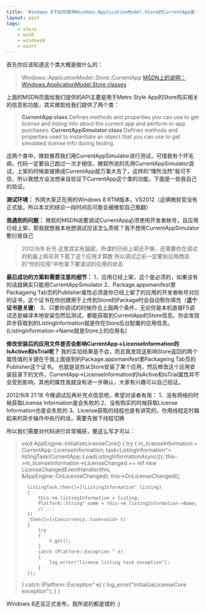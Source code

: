 ```yaml
---
title: 'Windows 8下如何使用Windows.ApplicationModel.Store的CurrentApp类'
layout: post
tags:
    - store
    - win8
    - windows8
    - winrt
---
```


首先你应该知道这个类大概是做什么的：
> Windows::ApplicationModel::Store::CurrentApp
> [MSDN上的说明：Windows.ApplicationModel.Store classes](http://msdn.microsoft.com/en-us/library/windows/apps/br229885.aspx)

上面的MSDN页面给我们提供的API主要是用于Metro Style App的Store购买相关的信息和功能，其实微软给我们提供了两个类：
> **CurrentApp class**
> Defines methods and properties you can use to get license and listing info about the current app and perform in-app purchases.
> **CurrentAppSimulator class**
> Defines methods and properties used to instantiate an object that you can use to get simulated license info during testing.

这两个类中，微软推荐我们用CurrentAppSimulator进行测试，可惜我有个坏毛病，代码一定要自己跑过一次才相信，微软所说的先用CurrentAppSimulator调试，上架的时候直接换成CurrentApp就万事大吉了，这样的“理所当然”我可不信，所以我想方设法想亲自验证下CurrentApp这个类的功能，下面是一些我自己的验证。

**测试环境：**
外网大家正在用的Windows 8 RTM版本，VS2012（这俩微软官没有正式版，所以本文的结论一段时间后可能会被微软自己推翻）

**我遇到的问题：**
微软的MSDN说要调试CurrentApp必须使用开发者帐号，且应用已经上架，那我就想我本地想调试应该怎么弄呢？我不想用CurrentAppSimulator敷衍我自己
> 2012/9/8 补充
> 这里其实有猫腻，所谓的已经上架还不够，还需要你在调试的机器上购买并下载了这个应用才算数
> 所以调试之前一定要到应用商店的“你的应用”中检查下要调试的应用的状态

**最后成功的方案和需要注意的细节：**
1、应用已经上架，这个是必须的，如果没有的话就确实只能用CurrentAppSimulator
2、Package.appxmanifest里Packageing Tab页的Publisher属性必须是你已经上架了的应用的开发者帐号对应的证书，这个证书在你创建用于上传到Store的Package时会自动帮你填充（**这个证书是关键**）
3、只要你调试的时候符合上面两个条件，无论你是本机直接F5调试还是编译本地安装包然后测试，都能获取到CurrentApp的Store信息。你会发现异步获取到的ListingInformation就是你在Store后台配置的应用信息。(ListingInformation->Name就是Store上的应用名)

**修改安装后的应用文件是否会影响CurrentApp->LicenseInformation的IsActive和IsTrial呢？**
我的实验结果是不会，而且我发现这影响Store返回的两个属性值的关键在于我上面提到的Package.appxmanifest里Packageing Tab页的Publisher这个证书。
也就是说你从Store安装了某个应用，然后修改这个应用安装目录下的文件，CurrentApp->LicenseInformation的IsActive和IsTrial属性并不会受到影响，其他的属性我就没有进一步确认，大家有兴趣可以自己验证。

2012/9/8 21:18 今晚调试后再补充点信息吧，希望对读者有用：
1、没有网络的时候获取License Information是会失败的
2、没有购买的时候获取License Information也是会失败的
3、License获取的线程也是有讲究的，你用线程定时器起来的异步操作中执行的话，需要先做下线程切换

所以我们需要对代码进行异常捕获，要这么写才可以：
> void AppEngine::InitializeLicenseCore()
> {
> 	try
> 	{
> 		m_licenseInformation = CurrentApp::LicenseInformation;
> 		task<ListingInformation^> listingTask(CurrentApp::LoadListingInformationAsync());
> 		this->m_licenseInformation->LicenseChanged += ref new LicenseChangedEventHandler(this, &AppEngine::OnLicenseChanged);
> 		this->OnLicenseChanged();
> 
> 		listingTask.then([=](ListingInformation^ listing)
> 		{
> 			this->m_listingInformation = listing;
> 			Platform::String^ name = this->m_listingInformation->Name;
> 			// ...
> 		})
> 		.then([=](Concurrency::task<void> t)
> 		{
> 			try
> 			{
> 				t.get();
> 			}
> 			catch (Platform::Exception ^ e)
> 			{
> 				log_error("license listing task exception");
> 			}
> 		});
> 	}
> 	catch (Platform::Exception^ e)
> 	{
> 		log_error("InitializeLicenseCore exception");
> 	}
> }


Windows 8还没正式发布，我所说的都是错的 :)
